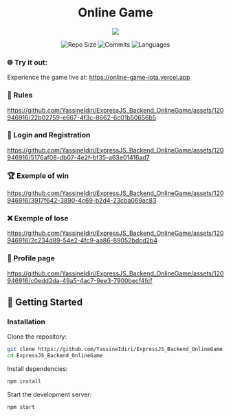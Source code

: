 <div align="center">
  
  # Online Game
</div>

<p align="center">
  <a href="https://skillicons.dev">
    <img src="https://skillicons.dev/icons?i=express,js,npm" />
  </a>
</p>


<div align="center">

![Repo Size](https://img.shields.io/github/repo-size/YassineIdiri/ExpressJS_Backend_OnlineGame.svg)
![Commits](https://img.shields.io/github/commit-activity/m/YassineIdiri/ExpressJS_Backend_OnlineGame.svg)
![Languages](https://img.shields.io/github/languages/top/YassineIdiri/ExpressJS_Backend_OnlineGame.svg)

</div>

### 🌐 Try it out:
Experience the game live at: https://online-game-iota.vercel.app


### 📖 Rules

https://github.com/YassineIdiri/ExpressJS_Backend_OnlineGame/assets/120946916/22b02759-e667-4f3c-8662-6c01b50656b5

### 🔐 Login and Registration

https://github.com/YassineIdiri/ExpressJS_Backend_OnlineGame/assets/120946916/5176af08-db07-4e2f-bf35-a63e01416ad7

### 🏆 Exemple of win

https://github.com/YassineIdiri/ExpressJS_Backend_OnlineGame/assets/120946916/3917f642-3890-4c69-b2d4-23cba069ac83

### ❌ Exemple of lose

https://github.com/YassineIdiri/ExpressJS_Backend_OnlineGame/assets/120946916/2c234d89-54e2-4fc9-aa86-89052bdcd2b4

### 📄 Profile page

https://github.com/YassineIdiri/ExpressJS_Backend_OnlineGame/assets/120946916/c0edd2da-49a5-4ac7-9ee3-7900becf4fcf

## 🚀 Getting Started

### Installation

Clone the repository:
``` bash
git clone https://github.com/YassineIdiri/ExpressJS_Backend_OnlineGame.git
cd ExpressJS_Backend_OnlineGame
```

Install dependencies:
```bash
npm install
```

 Start the development server:
```bash
npm start
```
